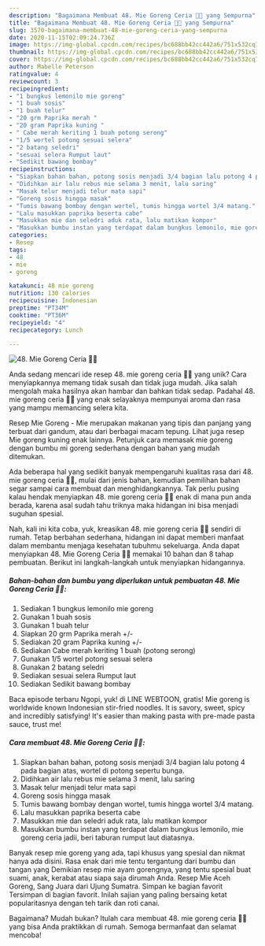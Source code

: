 ```yaml
---
description: "Bagaimana Membuat 48. Mie Goreng Ceria 🌈✨ yang Sempurna"
title: "Bagaimana Membuat 48. Mie Goreng Ceria 🌈✨ yang Sempurna"
slug: 3570-bagaimana-membuat-48-mie-goreng-ceria-yang-sempurna
date: 2020-11-15T02:09:24.736Z
image: https://img-global.cpcdn.com/recipes/bc688bb42cc442a6/751x532cq70/48-mie-goreng-ceria-🌈✨-foto-resep-utama.jpg
thumbnail: https://img-global.cpcdn.com/recipes/bc688bb42cc442a6/751x532cq70/48-mie-goreng-ceria-🌈✨-foto-resep-utama.jpg
cover: https://img-global.cpcdn.com/recipes/bc688bb42cc442a6/751x532cq70/48-mie-goreng-ceria-🌈✨-foto-resep-utama.jpg
author: Mabelle Peterson
ratingvalue: 4
reviewcount: 3
recipeingredient:
- "1 bungkus lemonilo mie goreng"
- "1 buah sosis"
- "1 buah telur"
- "20 grm Paprika merah "
- "20 gram Paprika kuning "
- " Cabe merah keriting 1 buah potong serong"
- "1/5 wortel potong sesuai selera"
- "2 batang seledri"
- "sesuai selera Rumput laut"
- "Sedikit bawang bombay"
recipeinstructions:
- "Siapkan bahan bahan, potong sosis menjadi 3/4 bagian lalu potong 4 pada bagian atas, wortel di potong sepertu bunga."
- "Didihkan air lalu rebus mie selama 3 menit, lalu saring"
- "Masak telur menjadi telur mata sapi"
- "Goreng sosis hingga masak"
- "Tumis bawang bombay dengan wortel, tumis hingga wortel 3/4 matang."
- "Lalu masukkan paprika beserta cabe"
- "Masukkan mie dan seledri aduk rata, lalu matikan kompor"
- "Masukkan bumbu instan yang terdapat dalam bungkus lemonilo, mie goreng ceria jadii, beri taburan rumput laut diatasnya."
categories:
- Resep
tags:
- 48
- mie
- goreng

katakunci: 48 mie goreng 
nutrition: 130 calories
recipecuisine: Indonesian
preptime: "PT34M"
cooktime: "PT36M"
recipeyield: "4"
recipecategory: Lunch

---
```



![48. Mie Goreng Ceria 🌈✨](https://img-global.cpcdn.com/recipes/bc688bb42cc442a6/751x532cq70/48-mie-goreng-ceria-🌈✨-foto-resep-utama.jpg)

Anda sedang mencari ide resep 48. mie goreng ceria 🌈✨ yang unik? Cara menyiapkannya memang tidak susah dan tidak juga mudah. Jika salah mengolah maka hasilnya akan hambar dan bahkan tidak sedap. Padahal 48. mie goreng ceria 🌈✨ yang enak selayaknya mempunyai aroma dan rasa yang mampu memancing selera kita.

Resep Mie Goreng - Mie merupakan makanan yang tipis dan panjang yang terbuat dari gandum, atau dari berbagai macam tepung. Lihat juga resep Mie goreng kuning enak lainnya. Petunjuk cara memasak mie goreng dengan bumbu mi goreng sederhana dengan bahan yang mudah ditemukan.

Ada beberapa hal yang sedikit banyak mempengaruhi kualitas rasa dari 48. mie goreng ceria 🌈✨, mulai dari jenis bahan, kemudian pemilihan bahan segar sampai cara membuat dan menghidangkannya. Tak perlu pusing kalau hendak menyiapkan 48. mie goreng ceria 🌈✨ enak di mana pun anda berada, karena asal sudah tahu triknya maka hidangan ini bisa menjadi suguhan spesial.


Nah, kali ini kita coba, yuk, kreasikan 48. mie goreng ceria 🌈✨ sendiri di rumah. Tetap berbahan sederhana, hidangan ini dapat memberi manfaat dalam membantu menjaga kesehatan tubuhmu sekeluarga. Anda dapat menyiapkan 48. Mie Goreng Ceria 🌈✨ memakai 10 bahan dan 8 tahap pembuatan. Berikut ini langkah-langkah untuk menyiapkan hidangannya.

<!--inarticleads1-->

##### Bahan-bahan dan bumbu yang diperlukan untuk pembuatan 48. Mie Goreng Ceria 🌈✨:

1. Sediakan 1 bungkus lemonilo mie goreng
1. Gunakan 1 buah sosis
1. Gunakan 1 buah telur
1. Siapkan 20 grm Paprika merah +/-
1. Sediakan 20 gram Paprika kuning +/-
1. Sediakan  Cabe merah keriting 1 buah (potong serong)
1. Gunakan 1/5 wortel potong sesuai selera
1. Gunakan 2 batang seledri
1. Sediakan sesuai selera Rumput laut
1. Sediakan Sedikit bawang bombay


Baca episode terbaru Ngopi, yuk! di LINE WEBTOON, gratis! Mie goreng is worldwide known Indonesian stir-fried noodles. It is savory, sweet, spicy and incredibly satisfying! It&#39;s easier than making pasta with pre-made pasta sauce, trust me! 

<!--inarticleads2-->

##### Cara membuat 48. Mie Goreng Ceria 🌈✨:

1. Siapkan bahan bahan, potong sosis menjadi 3/4 bagian lalu potong 4 pada bagian atas, wortel di potong sepertu bunga.
1. Didihkan air lalu rebus mie selama 3 menit, lalu saring
1. Masak telur menjadi telur mata sapi
1. Goreng sosis hingga masak
1. Tumis bawang bombay dengan wortel, tumis hingga wortel 3/4 matang.
1. Lalu masukkan paprika beserta cabe
1. Masukkan mie dan seledri aduk rata, lalu matikan kompor
1. Masukkan bumbu instan yang terdapat dalam bungkus lemonilo, mie goreng ceria jadii, beri taburan rumput laut diatasnya.


Banyak resep mie goreng yang ada, tapi khusus yang spesial dan nikmat hanya ada disini. Rasa enak dari mie tentu tergantung dari bumbu dan tangan yang Demikian resep mie ayam gorengnya, yang tentu spesial buat suami, anak, kerabat atau siapa saja dirumah Anda. Resep Mie Aceh Goreng, Sang Juara dari Ujung Sumatra. Simpan ke bagian favorit Tersimpan di bagian favorit. Inilah sajian yang paling bersaing ketat popularitasnya dengan teh tarik dan roti canai. 

Bagaimana? Mudah bukan? Itulah cara membuat 48. mie goreng ceria 🌈✨ yang bisa Anda praktikkan di rumah. Semoga bermanfaat dan selamat mencoba!

